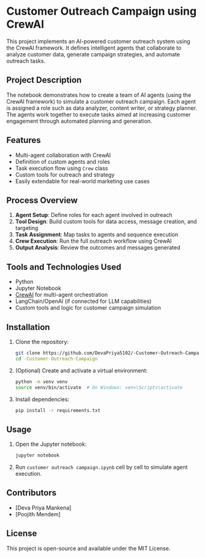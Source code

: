 # Customer Outreach Campaign using CrewAI

This project implements an AI-powered customer outreach system using the CrewAI framework. It defines intelligent agents that collaborate to analyze customer data, generate campaign strategies, and automate outreach tasks.

## Project Description

The notebook demonstrates how to create a team of AI agents (using the CrewAI framework) to simulate a customer outreach campaign. Each agent is assigned a role such as data analyzer, content writer, or strategy planner. The agents work together to execute tasks aimed at increasing customer engagement through automated planning and generation.

## Features

- Multi-agent collaboration with CrewAI
- Definition of custom agents and roles
- Task execution flow using `Crew` class
- Custom tools for outreach and strategy
- Easily extendable for real-world marketing use cases

## Process Overview

1. **Agent Setup**: Define roles for each agent involved in outreach
2. **Tool Design**: Build custom tools for data access, message creation, and targeting
3. **Task Assignment**: Map tasks to agents and sequence execution
4. **Crew Execution**: Run the full outreach workflow using CrewAI
5. **Output Analysis**: Review the outcomes and messages generated

## Tools and Technologies Used

- Python
- Jupyter Notebook
- [CrewAI](https://docs.crewai.com) for multi-agent orchestration
- LangChain/OpenAI (if connected for LLM capabilities)
- Custom tools and logic for customer campaign simulation

## Installation

1. Clone the repository:
   ```bash
   git clone https://github.com/DevaPriya5102/-Customer-Outreach-Campaign.git
   cd -Customer-Outreach-Campaign
   ```

2. (Optional) Create and activate a virtual environment:
   ```bash
   python -m venv venv
   source venv/bin/activate  # On Windows: venv\Scripts\activate
   ```

3. Install dependencies:
   ```bash
   pip install -r requirements.txt
   ```

## Usage

1. Open the Jupyter notebook:
   ```bash
   jupyter notebook
   ```
2. Run `customer outreach campaign.ipynb` cell by cell to simulate agent execution.

## Contributors

- [Deva Priya Mankena]
- [Poojith Mendem]

## License

This project is open-source and available under the MIT License.
